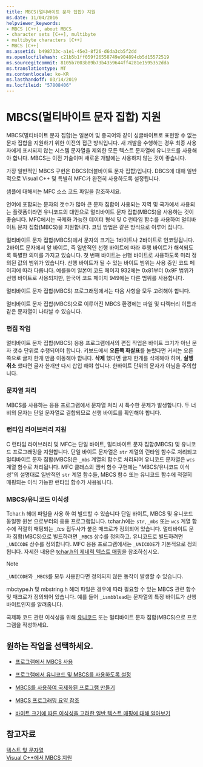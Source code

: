 ```yaml
---
title: MBCS(멀티바이트 문자 집합) 지원
ms.date: 11/04/2016
helpviewer_keywords:
- MBCS [C++], about MBCS
- character sets [C++], multibyte
- multibyte characters [C++]
- MBCS [C++]
ms.assetid: b498733c-a1e1-45e3-8f26-d6da3cb5f2dd
ms.openlocfilehash: c21b5b1ff059f26558749e904894cb5d15572519
ms.sourcegitcommit: 8105b7003b89b73b4359644ff4281e1595352dda
ms.translationtype: MT
ms.contentlocale: ko-KR
ms.lasthandoff: 03/14/2019
ms.locfileid: "57808406"
---
```

# <a name="support-for-multibyte-character-sets-mbcss"></a>MBCS(멀티바이트 문자 집합) 지원

MBCS(멀티바이트 문자 집합)는 일본어 및 중국어와 같이 싱글바이트로 표현할 수 없는 문자 집합을 지원하기 위한 이전의 접근 방식입니다. 새 개발을 수행하는 경우 최종 사용자에게 표시되지 않는 시스템 문자열을 제외한 모든 텍스트 문자열에 유니코드를 사용해야 합니다. MBCS는 이전 기술이며 새로운 개발에는 사용하지 않는 것이 좋습니다.

가장 일반적인 MBCS 구현은 DBCS(더블바이트 문자 집합)입니다. DBCS에 대해 일반적으로 Visual C++ 및 특별히 MFC가 완전히 사용하도록 설정됩니다.

샘플에 대해서는 MFC 소스 코드 파일을 참조하세요.

언어에 포함되는 문자의 갯수가 많아 큰 문자 집합이 사용되는 지역 및 국가에서 사용되는 플랫폼이라면 유니코드의 대안으로 멀티바이트 문자 집합(MBCS)을 사용하는 것이 좋습니다. MFC에서는 국제화 가능한 데이터 형식 및 C 런타임 함수를 사용하여 멀티바이트 문자 집합(MBCS)을 지원합니다. 코딩 방법은 같은 방식으로 이루어 집니다.

멀티바이트 문자 집합(MBCS)에서 문자의 크기는 1바이트나 2바이트로 인코딩됩니다. 2바이트 문자에서 앞 바이트, 즉 일반적인 선행 바이트에 따라 후행 바이트가 해석되도록 특별한 의미를 가지고 있습니다. 첫 번째 바이트는 선행 바이트로 사용하도록 미리 정의된 값의 범위가 있습니다. 선행 바이트가 될 수 있는 바이트 범위는 사용 중인 코드 페이지에 따라 다릅니다. 예를들어 일본어 코드 페이지 932에는 0x81부터 0x9F 범위가 선행 바이트로 사용되지만, 한국어 코드 페이지 949에는 다른 범위를 사용합니다.

멀티바이트 문자 집합(MBCS) 프로그래밍에서는 다음 사항을 모두 고려해야 합니다.

멀티바이트 문자 집합(MBCS)으로 이루어진 MBCS 환경에는 파일 및 디렉터리 이름과 같은 문자열이 나타날 수 있습니다.

### <a name="editing-operations"></a>편집 작업

멀티바이트 문자 집합(MBCS) 응용 프로그램에서의 편집 작업은 바이트 크기가 아닌 문자 갯수 단위로 수행되어야 합니다. 키보드에서 **오른쪽 화살표**를 눌렀다면 커서는 오른쪽으로 글자 한개 만큼 이동해야 합니다. **삭제** 했다면 글자 한개를 삭제해야 하며, **실행 취소** 했다면 글자 한개만 다시 삽입 해야 합니다. 한바이트 단위의 문자가 아님을 주의합니다.

### <a name="string-handling"></a>문자열 처리

MBCS를 사용하는 응용 프로그램에서 문자열 처리 시 특수한 문제가 발생합니다. 두 너비의 문자는 단일 문자열로 결합되므로 선행 바이트를 확인해야 합니다.

### <a name="run-time-library-support"></a>런타임 라이브러리 지원

C 런타임 라이브러리 및 MFC는 단일 바이트, 멀티바이트 문자 집합(MBCS) 및 유니코드 프로그래밍을 지원합니다. 단일 바이트 문자열은 `str` 계열의 런타임 함수로 처리되고 멀티바이트 문자 집합(MBCS)은 `_mbs` 계열의 함수로 처리되며 유니코드 문자열은 `wcs` 계열 함수로 처리됩니다. MFC 클래스의 맴버 함수 구현에는 "MBCS/유니코드 이식성"의 설명대로 일반적인 `str` 계열 함수들, MBCS 함수 또는 유니코드 함수에 적절히 매핑되는 이식 가능한 런타임 함수가 사용됩니다.

### <a name="mbcsunicode-portability"></a>MBCS/유니코드 이식성

Tchar.h 헤더 파일을 사용 하 여 빌드할 수 있습니다 단일 바이트, MBCS 및 유니코드 동일한 원본 으로부터의 응용 프로그램입니다. tchar.h에는 `str`, `_mbs` 또는 `wcs` 계열 함수에 적절히 매핑되는 *_tcs* 접두사가 붙은 매크로가 정의되어 있습니다. 멀티바이트 문자 집합(MBCS)으로 빌드하려면 `_MBCS` 상수를 정의하고. 유니코드로 빌드하려면`_UNICODE` 상수를 정의합니다. MFC 응용 프로그램에서는 `_UNICODE`가 기본적으로 정의됩니다. 자세한 내용은 [tchar.h의 제네릭 텍스트 매핑](../text/generic-text-mappings-in-tchar-h.md)을 참조하십시오.

> [!NOTE]
>  `_UNICODE`와 `_MBCS`를 모두 사용한다면 정의되지 않은 동작이 발생할 수 있습니다.

mbctype.h 및 mbstring.h 헤더 파일은 경우에 따라 필요할 수 있는 MBCS 관련 함수 및 매크로가 정의되어 있습니다. 예를 들어 `_ismbblead`는 문자열의 특정 바이트가 선행 바이트인지를 알려줍니다.

국제화 코드 관련 이식성을 위해 [유니코드](../text/support-for-unicode.md) 또는 멀티바이트 문자 집합(MBCS)으로 프로그램을 작성하세요.

## <a name="what-do-you-want-to-do"></a>원하는 작업을 선택하세요.

- [프로그램에서 MBCS 사용](../text/international-enabling.md)

- [프로그램에서 유니코드 및 MBCS를 사용하도록 설정](../text/internationalization-strategies.md)

- [MBCS를 사용하여 국제화된 프로그램 만들기](../text/mbcs-programming-tips.md)

- [MBCS 프로그래밍 요약 참조](../text/mbcs-programming-tips.md)

- [바이트 크기에 따른 이식성을 고려한 일반 텍스트 매핑에 대해 알아보기](../text/generic-text-mappings-in-tchar-h.md)

## <a name="see-also"></a>참고자료

[텍스트 및 문자열](../text/text-and-strings-in-visual-cpp.md)<br/>
[Visual C++에서 MBCS 지원](../text/mbcs-support-in-visual-cpp.md)
